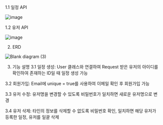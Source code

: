 1.1 일정 API

![image](https://github.com/user-attachments/assets/44435798-f9e7-49f5-a866-a05756291917)

1.2 유저 API

![image](https://github.com/user-attachments/assets/61d33536-6e6b-4dc4-8a4d-ca440ac3bfcf)



2. ERD

![Blank diagram (3)](https://github.com/user-attachments/assets/dc6518c2-441e-4ece-a2bf-3cc93aad9e8e)



3. 기능 설명
  3.1 일정 생성: User 클래스와 연결하여 Request 받은 유저의 아이디를 확인하여 존재하는 ID일 때 일정 생성 가능
   
  3.2 회원가입: Email에 unique = true를 사용하여 이메일 확인 후 회원가입 가능
  
  3.3 유저 수정: 유저명을 변경할 수 있도록 비밀번호가 일치하면 새로운 유저명으로 변경
  
  3.4 유저 삭제: 타인의 정보를 삭제할 수 없도록 비밀번호 확인, 일치하면 해당 유저가 등록한 일정, 유저를 일괄 삭제
